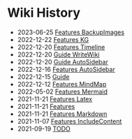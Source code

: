# Wiki History

- 2023-06-25        [Features BackupImages](/0036_Features_BackupImages)
- 2022-12-22        [Features KG](/0035_Features_KG)
- 2022-12-20        [Features Timeline](/0034_Features_Timeline)
- 2022-12-20        [Guide WriteWiki](/0027_Guide_WriteWiki)
- 2022-12-20        [Guide AutoSidebar](/0026_Guide_AutoSidebar)
- 2022-12-16        [Features AutoSidebar](/0024_Features_AutoSidebar)
- 2022-12-15        [Guide](/0023_Guide)
- 2022-12-12        [Features MindMap](/0022_Features_MindMap)
- 2022-05-02        [Features Mermaid](/0020_Features_Mermaid)
- 2021-11-21        [Features Latex](/0018_Features_Latex)
- 2021-11-21        [Features](/0016_Features)
- 2021-11-21        [Features Markdown](/0017_Features_Markdown)
- 2021-11-07        [Features IncludeContent](/0013_Features_IncludeContent)
- 2021-09-19        [TODO](/0004_TODO)
